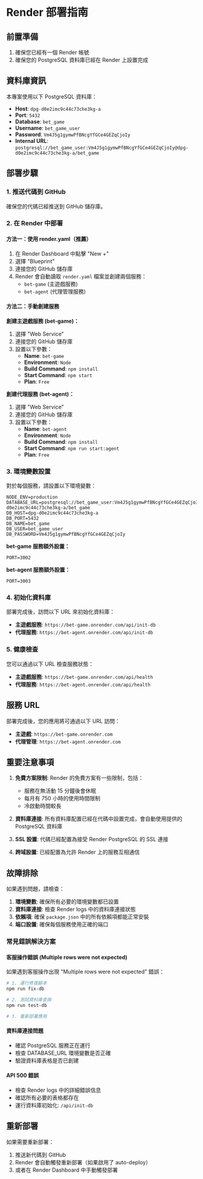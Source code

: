 # Render 部署指南

## 前置準備

1. 確保您已經有一個 Render 帳號
2. 確保您的 PostgreSQL 資料庫已經在 Render 上設置完成

## 資料庫資訊

本專案使用以下 PostgreSQL 資料庫：
- **Host**: `dpg-d0e2imc9c44c73che3kg-a`
- **Port**: `5432`
- **Database**: `bet_game`
- **Username**: `bet_game_user`
- **Password**: `Vm4J5g1gymwPfBNcgYfGCe4GEZqCjoIy`
- **Internal URL**: `postgresql://bet_game_user:Vm4J5g1gymwPfBNcgYfGCe4GEZqCjoIy@dpg-d0e2imc9c44c73che3kg-a/bet_game`

## 部署步驟

### 1. 推送代碼到 GitHub

確保您的代碼已經推送到 GitHub 儲存庫。

### 2. 在 Render 中部署

#### 方法一：使用 render.yaml（推薦）

1. 在 Render Dashboard 中點擊 "New +"
2. 選擇 "Blueprint"
3. 連接您的 GitHub 儲存庫
4. Render 會自動讀取 `render.yaml` 檔案並創建兩個服務：
   - `bet-game` (主遊戲服務)
   - `bet-agent` (代理管理服務)

#### 方法二：手動創建服務

**創建主遊戲服務 (bet-game)：**
1. 選擇 "Web Service"
2. 連接您的 GitHub 儲存庫
3. 設置以下參數：
   - **Name**: `bet-game`
   - **Environment**: `Node`
   - **Build Command**: `npm install`
   - **Start Command**: `npm start`
   - **Plan**: `Free`

**創建代理服務 (bet-agent)：**
1. 選擇 "Web Service"
2. 連接您的 GitHub 儲存庫
3. 設置以下參數：
   - **Name**: `bet-agent`
   - **Environment**: `Node`
   - **Build Command**: `npm install`
   - **Start Command**: `npm run start:agent`
   - **Plan**: `Free`

### 3. 環境變數設置

對於每個服務，請設置以下環境變數：

```
NODE_ENV=production
DATABASE_URL=postgresql://bet_game_user:Vm4J5g1gymwPfBNcgYfGCe4GEZqCjoIy@dpg-d0e2imc9c44c73che3kg-a/bet_game
DB_HOST=dpg-d0e2imc9c44c73che3kg-a
DB_PORT=5432
DB_NAME=bet_game
DB_USER=bet_game_user
DB_PASSWORD=Vm4J5g1gymwPfBNcgYfGCe4GEZqCjoIy
```

**bet-game 服務額外設置：**
```
PORT=3002
```

**bet-agent 服務額外設置：**
```
PORT=3003
```

### 4. 初始化資料庫

部署完成後，訪問以下 URL 來初始化資料庫：
- **主遊戲服務**: `https://bet-game.onrender.com/api/init-db`
- **代理服務**: `https://bet-agent.onrender.com/api/init-db`

### 5. 健康檢查

您可以通過以下 URL 檢查服務狀態：
- **主遊戲服務**: `https://bet-game.onrender.com/api/health`
- **代理服務**: `https://bet-agent.onrender.com/api/health`

## 服務 URL

部署完成後，您的應用將可通過以下 URL 訪問：
- **主遊戲**: `https://bet-game.onrender.com`
- **代理管理**: `https://bet-agent.onrender.com`

## 重要注意事項

1. **免費方案限制**: Render 的免費方案有一些限制，包括：
   - 服務在無活動 15 分鐘後會休眠
   - 每月有 750 小時的使用時間限制
   - 冷啟動時間較長

2. **資料庫連接**: 所有資料庫配置已經在代碼中設置完成，會自動使用提供的 PostgreSQL 資料庫

3. **SSL 設置**: 代碼已經配置為接受 Render PostgreSQL 的 SSL 連接

4. **跨域設置**: 已經配置為允許 Render 上的服務互相通信

## 故障排除

如果遇到問題，請檢查：

1. **環境變數**: 確保所有必要的環境變數都已設置
2. **資料庫連接**: 檢查 Render logs 中的資料庫連接狀態
3. **依賴項**: 確保 `package.json` 中的所有依賴項都能正常安裝
4. **端口設置**: 確保每個服務使用正確的端口

### 常見錯誤解決方案

#### 客服操作錯誤 (Multiple rows were not expected)
如果遇到客服操作出現 "Multiple rows were not expected" 錯誤：

```bash
# 1. 運行修復腳本
npm run fix-db

# 2. 測試資料庫查詢
npm run test-db

# 3. 重新部署應用
```

#### 資料庫連接問題
- 確認 PostgreSQL 服務正在運行
- 檢查 DATABASE_URL 環境變數是否正確
- 驗證資料庫表格是否已創建

#### API 500 錯誤
- 檢查 Render logs 中的詳細錯誤信息
- 確認所有必要的表格都存在
- 運行資料庫初始化: `/api/init-db`

## 重新部署

如果需要重新部署：
1. 推送新代碼到 GitHub
2. Render 會自動觸發重新部署（如果啟用了 auto-deploy）
3. 或者在 Render Dashboard 中手動觸發部署 